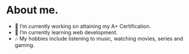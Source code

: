 # About me.






- 🔭 I’m currently working on attaining my A+ Certification.
- 🌱 I’m currently learning web development.
- 🎶 My hobbies include listening to music, watching movies, series and gaming.

